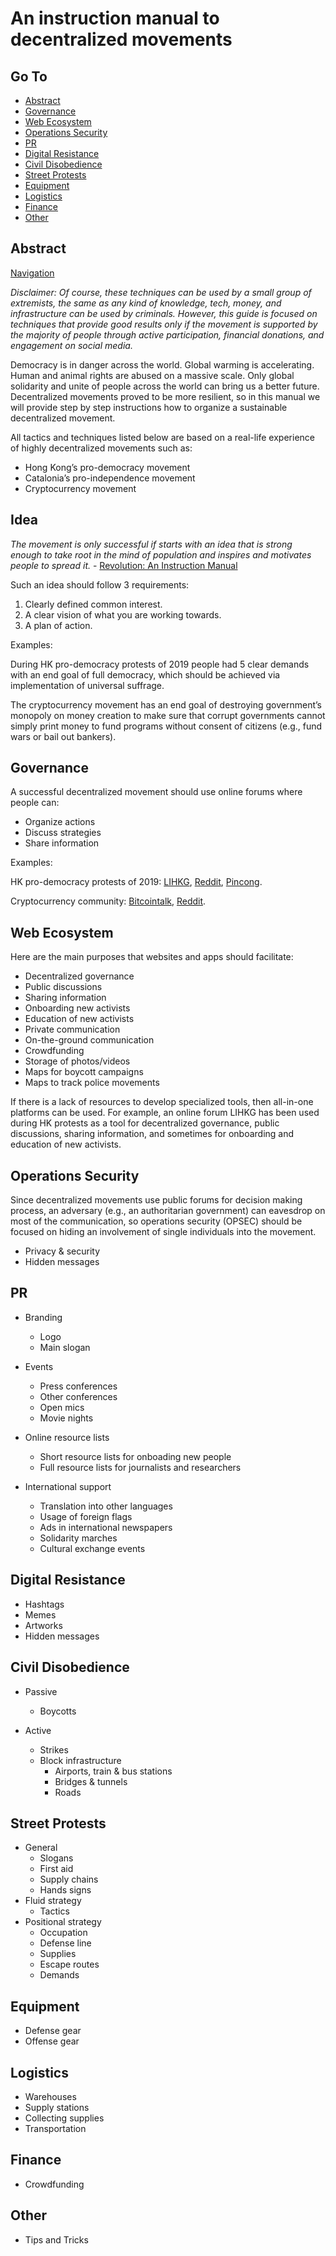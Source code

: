 # An instruction manual to decentralized movements

## Go To

- [Abstract](#abstract)
- [Governance](#governance)
- [Web Ecosystem](#web-ecosystem)
- [Operations Security](#operations-security)
- [PR](#pr)
- [Digital Resistance](#digital-resistance)
- [Civil Disobedience](#civil-disobedience)
- [Street Protests](#street-protests)
- [Equipment](#equipment)
- [Logistics](#logistics)
- [Finance](#finance)
- [Other](#other)


## Abstract

[Navigation](#go-to)

*Disclaimer: Of course, these techniques can be used by a small group of extremists, the same as any kind of knowledge, tech, money, and infrastructure can be used by criminals. However, this guide is focused on techniques that provide good results only if the movement is supported by the majority of people through active participation, financial donations, and engagement on social media.*

Democracy is in danger across the world. Global warming is accelerating. Human and animal rights are abused on a massive scale. Only global solidarity and unite of people across the world can bring us a better future. Decentralized movements proved to be more resilient, so in this manual we will provide step by step instructions how to organize a sustainable decentralized movement.

All tactics and techniques listed below are based on a real-life experience of highly decentralized movements such as:

* Hong Kong’s pro-democracy movement
* Catalonia’s pro-independence movement
* Cryptocurrency movement


## Idea

*The movement is only successful if starts with an idea that is strong enough to take root in the mind of population and inspires and motivates people to spread it.* - [Revolution: An Instruction Manual](https://www.youtube.com/watch?v=8Zq4f6WYmHU)

Such an idea should follow 3 requirements:
1. Clearly defined common interest.
2. A clear vision of what you are working towards.
3. A plan of action.

Examples:

During HK pro-democracy protests of 2019 people had 5 clear demands with an end goal of full democracy, which should be achieved via implementation of universal suffrage.

The cryptocurrency movement has an end goal of destroying government’s monopoly on money creation to make sure that corrupt governments cannot simply print money to fund programs without consent of citizens (e.g., fund wars or bail out bankers).

## Governance

A successful decentralized movement should use online forums where people can:

- Organize actions
- Discuss strategies
- Share information

Examples:

HK pro-democracy protests of 2019: [LIHKG](https://lihkg.com/), [Reddit](https://reddit.com/r/HongKong), [Pincong](https://pincong.rocks/).

Cryptocurrency community: [Bitcointalk](https://bitcointalk.org/), [Reddit](https://www.reddit.com/r/cryptocurrency).


## Web Ecosystem

Here are the main purposes that websites and apps should facilitate:

- Decentralized governance
- Public discussions
- Sharing information
- Onboarding new activists
- Education of new activists
- Private communication
- On-the-ground communication
- Crowdfunding
- Storage of photos/videos
- Maps for boycott campaigns
- Maps to track police movements

If there is a lack of resources to develop specialized tools, then all-in-one platforms can be used. For example, an online forum LIHKG  has been used during HK protests as a tool for decentralized governance, public discussions, sharing information, and sometimes for onboarding and education of new activists.

## Operations Security

Since decentralized movements use public forums for decision making process, an adversary (e.g., an authoritarian government) can eavesdrop on most of the communication, so operations security (OPSEC) should be focused on hiding an involvement of single individuals into the movement.

- Privacy & security
- Hidden messages

## PR

- Branding
  - Logo
  - Main slogan

- Events
  - Press conferences
  - Other conferences
  - Open mics
  - Movie nights

- Online resource lists
  - Short resource lists for onboading new people
  - Full resource lists for journalists and researchers

- International support
  - Translation into other languages
  - Usage of foreign flags
  - Ads in international newspapers
  - Solidarity marches
  - Cultural exchange events

## Digital Resistance

- Hashtags
- Memes
- Artworks
- Hidden messages

## Civil Disobedience

- Passive
  - Boycotts

- Active
  - Strikes
  - Block infrastructure
    - Airports, train & bus stations
    - Bridges & tunnels
    - Roads


## Street Protests

- General
  - Slogans
  - First aid
  - Supply chains
  - Hands signs
- Fluid strategy
  - Tactics
- Positional strategy
  - Occupation
  - Defense line
  - Supplies
  - Escape routes
  - Demands



## Equipment

- Defense gear
- Offense gear

## Logistics

- Warehouses
-  Supply stations
-  Collecting supplies
-  Transportation

## Finance

- Crowdfunding

## Other

- Tips and Tricks
